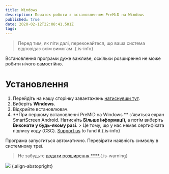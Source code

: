 ```yaml
---
title: Windows
description: Початок роботи з встановленням PreMiD на Windows
published: true
date: 2020-02-12T22:08:41.501Z
tags:
---
```


> Перед тим, як піти далі, переконайтеся, що ваша система відповідає всім вимогам [](/install/requirements).{.is-info}

Встановлення програми дуже важливе, оскільки розширення не може робити нічого самостійно.

# Установлення
1. Перейдіть на нашу сторінку завантажень [натиснувши тут](https://premid.app/downloads).
2. Виберіть **Windows**.
3. Відкрийте встановлювач.
4. **При першому встановленні PreMiD на Windows ** з’явиться екран SmartScreen Android. Натисніть **Більше інформації**, а потім виберіть **Виконати у будь-якому разі**. > Це тому, що у нас немає сертифіката підпису коду (CSC). [Support us](https://www.patreon.com/Timeraa) to fund it.{.is-info}

Програма запуститься автоматично. Перевірити наявність символу в системному треї.

> Не забудьте [додати розширення ****](/install).{.is-warning}

![](https://a.icons8.com/djxbtnYm/GBjHDS/svg.svg) {.align-abstopright}